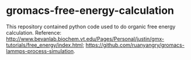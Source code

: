 # gromacs-free-energy-calculation
This repository contained python code used to do organic free energy calculation. Reference: http://www.bevanlab.biochem.vt.edu/Pages/Personal/justin/gmx-tutorials/free_energy/index.html; https://github.com/ruanyangry/gromacs-lammps-process-simulation.
